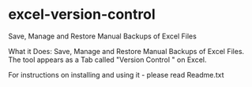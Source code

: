 # excel-version-control
Save, Manage and Restore Manual Backups of Excel Files

What it Does:
Save, Manage and Restore Manual Backups of Excel Files.
The tool appears as a Tab called "Version Control " on Excel.


For instructions on installing and using it - please read Readme.txt
